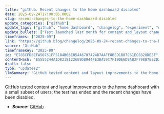 ```yaml
---
title: "github: Recent changes to the home dashboard disabled"
date: 2025-09-24T17:08:05.000Z
slug: recent-changes-to-the-home-dashboard-disabled
update_categories: ["github"]
update_tags: ["github", "home dashboard", "changelog", "experiment", "disabled", "ui"]
update_bullets: ["Test launched last month for content and layout changes to the home dashboard.", "Only a small subset of users received the changes during the experiment.", "The experiment has concluded and the recent changes have been disabled.", "No broader rollout is currently in place; affected users reverted to the previous dashboard.", "GitHub will likely review the results and feedback before any future re-release."]
timeframes: ["2025-09"]
link: "https://github.blog/changelog/2025-09-24-recent-changes-to-the-home-dashboard-disabled"
source: "GitHub"
timeframeKey: "2025-09"
id: "E788CFD6EFA50751FF5184B66E854A6707424D7AAFF8BED1B87C61EC8328DE5F"
contentHash: "E5555244A1D82181226B9DB944FE3BA59C7F19DE6D9AB2F798B7EE2D28F6BB8C"
draft: false
type: "updates2"
llmSummary: "GitHub tested content and layout improvements to the home dashboard with a small subset of users; the test has ended and the recent changes have been disabled."
---
```


GitHub tested content and layout improvements to the home dashboard with a small subset of users; the test has ended and the recent changes have been disabled.

- **Source:** [GitHub](https://github.blog/changelog/2025-09-24-recent-changes-to-the-home-dashboard-disabled)
